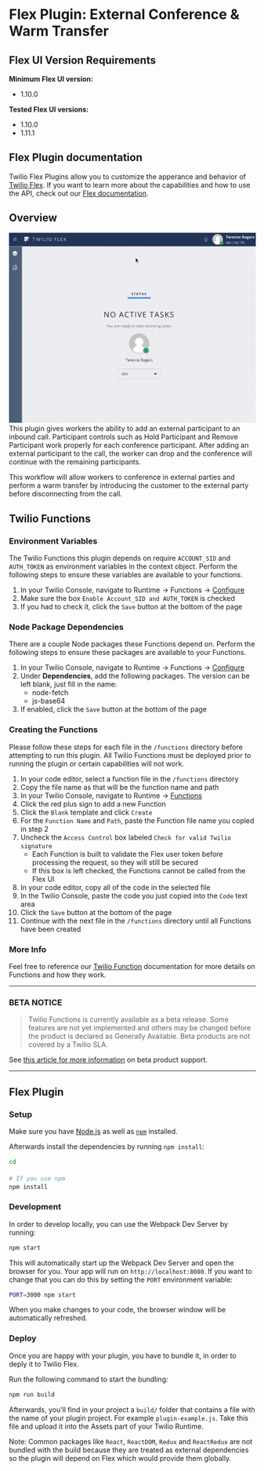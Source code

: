 # Flex Plugin: External Conference & Warm Transfer

## Flex UI Version Requirements
**Minimum Flex UI version:**
* 1.10.0

**Tested Flex UI versions:**
* 1.10.0
* 1.11.1

## Flex Plugin documentation

Twilio Flex Plugins allow you to customize the apperance and behavior of [Twilio Flex](https://www.twilio.com/flex). If you want to learn more about the capabilities and how to use the API, check out our [Flex documentation](https://www.twilio.com/docs/flex).

## Overview
<img width="700px" src="images/external-conference-warm-transfer-demo.gif"/>
This plugin gives workers the ability to add an external participant to an inbound call. Participant controls such as Hold Participant and Remove Participant work properly for each conference participant. After adding an external participant to the call, the worker can drop and the conference will continue with the remaining participants.

This workflow will allow workers to conference in external parties and perform a warm transfer by introducing the customer to the external party before disconnecting from the call.

## Twilio Functions

### Environment Variables
The Twilio Functions this plugin depends on require `ACCOUNT_SID` and `AUTH_TOKEN` as environment variables in the context object. Perform the following steps to ensure these variables are available to your functions.

1. In your Twilio Console, navigate to Runtime -> Functions -> [Configure](https://www.twilio.com/console/runtime/functions/configure)
2. Make sure the box `Enable Account_SID and AUTH_TOKEN` is checked
3. If you had to check it, click the `Save` button at the bottom of the page

### Node Package Dependencies
There are a couple Node packages these Functions depend on. Perform the following steps to ensure these packages are available to your Functions.

1. In your Twilio Console, navigate to Runtime -> Functions -> [Configure](https://www.twilio.com/console/runtime/functions/configure)
2. Under **Dependencies**, add the following packages. The version can be left blank, just fill in the name:
    * node-fetch
    * js-base64
3. If enabled, click the `Save` button at the bottom of the page

### Creating the Functions
Please follow these steps for each file in the `/functions` directory before attempting to run this plugin. All Twilio Functions must be deployed prior to running the plugin or certain capabilities will not work.

1. In your code editor, select a function file in the `/functions` directory
2. Copy the file name as that will be the function name and path
3. In your Twilio Console, navigate to Runtime -> [Functions](https://www.twilio.com/console/runtime/functions/manage) 
4. Click the red plus sign to add a new Function
5. Click the `Blank` template and click `Create`
6. For the `Function Name` and `Path`, paste the Function file name you copied in step 2
7. Uncheck the `Access Control` box labeled `Check for valid Twilio signature`
    * Each Function is built to validate the Flex user token before processing the request, so they will still be secured
    * If this box is left checked, the Functions cannot be called from the Flex UI
8. In your code editor, copy all of the code in the selected file
9. In the Twilio Console, paste the code you just copied into the `Code` text area
10. Click the `Save` button at the bottom of the page
11. Continue with the next file in the `/functions` directory until all Functions have been created

### More Info
Feel free to reference our [Twilio Function](https://www.twilio.com/docs/runtime/functions) documentation for more details on Functions and how they work.

---
### **BETA NOTICE**

>Twilio Functions is currently available as a beta release. Some features are not yet implemented and others may be changed before the product is declared as Generally Available. Beta products are not covered by a Twilio SLA.

See [this article for more information](https://support.twilio.com/hc/en-us/articles/115002413087-Twilio-Beta-product-support?_ga=2.26835069.1957551946.1560788968-58383505.1547509695) on beta product support.

---
## Flex Plugin

### Setup

Make sure you have [Node.js](https://nodejs.org) as well as [`npm`](https://npmjs.com) installed.

Afterwards install the dependencies by running `npm install`:

```bash
cd 

# If you use npm
npm install
```

### Development

In order to develop locally, you can use the Webpack Dev Server by running:

```bash
npm start
```

This will automatically start up the Webpack Dev Server and open the browser for you. Your app will run on `http://localhost:8080`. If you want to change that you can do this by setting the `PORT` environment variable:

```bash
PORT=3000 npm start
```

When you make changes to your code, the browser window will be automatically refreshed.

### Deploy

Once you are happy with your plugin, you have to bundle it, in order to deply it to Twilio Flex.

Run the following command to start the bundling:

```bash
npm run build
```

Afterwards, you'll find in your project a `build/` folder that contains a file with the name of your plugin project. For example `plugin-example.js`. Take this file and upload it into the Assets part of your Twilio Runtime.

Note: Common packages like `React`, `ReactDOM`, `Redux` and `ReactRedux` are not bundled with the build because they are treated as external dependencies so the plugin will depend on Flex which would provide them globally.